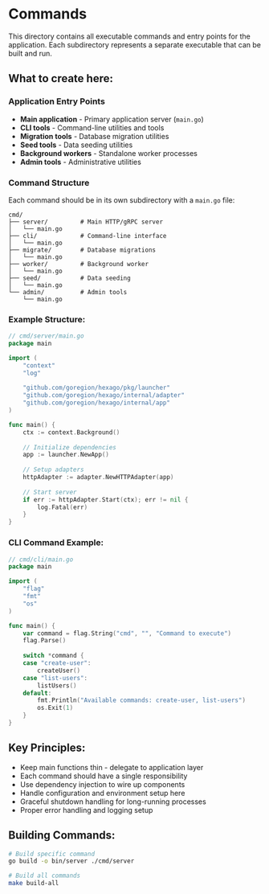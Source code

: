 # Commands

This directory contains all executable commands and entry points for the application. Each subdirectory represents a separate executable that can be built and run.

## What to create here:

### Application Entry Points
- **Main application** - Primary application server (`main.go`)
- **CLI tools** - Command-line utilities and tools
- **Migration tools** - Database migration utilities
- **Seed tools** - Data seeding utilities
- **Background workers** - Standalone worker processes
- **Admin tools** - Administrative utilities

### Command Structure
Each command should be in its own subdirectory with a `main.go` file:

```
cmd/
├── server/         # Main HTTP/gRPC server
│   └── main.go
├── cli/            # Command-line interface
│   └── main.go
├── migrate/        # Database migrations
│   └── main.go
├── worker/         # Background worker
│   └── main.go
├── seed/           # Data seeding
│   └── main.go
└── admin/          # Admin tools
    └── main.go
```

### Example Structure:
```go
// cmd/server/main.go
package main

import (
    "context"
    "log"
    
    "github.com/goregion/hexago/pkg/launcher"
    "github.com/goregion/hexago/internal/adapter"
    "github.com/goregion/hexago/internal/app"
)

func main() {
    ctx := context.Background()
    
    // Initialize dependencies
    app := launcher.NewApp()
    
    // Setup adapters
    httpAdapter := adapter.NewHTTPAdapter(app)
    
    // Start server
    if err := httpAdapter.Start(ctx); err != nil {
        log.Fatal(err)
    }
}
```

### CLI Command Example:
```go
// cmd/cli/main.go
package main

import (
    "flag"
    "fmt"
    "os"
)

func main() {
    var command = flag.String("cmd", "", "Command to execute")
    flag.Parse()
    
    switch *command {
    case "create-user":
        createUser()
    case "list-users":
        listUsers()
    default:
        fmt.Println("Available commands: create-user, list-users")
        os.Exit(1)
    }
}
```

## Key Principles:
- Keep main functions thin - delegate to application layer
- Each command should have a single responsibility
- Use dependency injection to wire up components
- Handle configuration and environment setup here
- Graceful shutdown handling for long-running processes
- Proper error handling and logging setup

## Building Commands:
```bash
# Build specific command
go build -o bin/server ./cmd/server

# Build all commands
make build-all
```